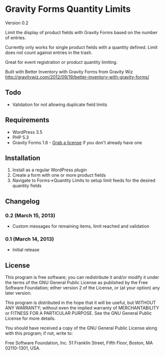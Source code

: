 Gravity Forms Quantity Limits
=============================

Version 0.2

Limit the display of product fields with Gravity Forms based on the number of entries.

Currently only works for single product fields with a quantity defined. Limit does not count against entries in the trash.

Great for event registration or product quantity limiting.

Built with Better Inventory with Gravity Forms from Gravity Wiz
http://gravitywiz.com/2012/09/19/better-inventory-with-gravity-forms/

## Todo
* Validation for not allowing duplicate field limits

## Requirements
* WordPress 3.5
* PHP 5.3
* Gravity Forms 1.6 - [Grab a license](http://www.gravityforms.com/) if you don't already have one

## Installation
1. Install as a regular WordPress plugin
2. Create a form with one or more product fields
3. Navigate to Forms->Quantity Limits to setup limit feeds for the desired quantity fields

## Changelog

### 0.2 (March 15, 2013)
* Custom messages for remaining items, limit reached and validation

### 0.1 (March 14, 2013)
* Initial release

## License
This program is free software; you can redistribute it and/or modify it under the terms of the GNU General Public License as published by the Free Software Foundation; either version 2 of the License, or (at your option) any later version.

This program is distributed in the hope that it will be useful, but WITHOUT ANY WARRANTY; without even the implied warranty of MERCHANTABILITY or FITNESS FOR A PARTICULAR PURPOSE. See the GNU General Public License for more details.

You should have received a copy of the GNU General Public License along with this program; if not, write to:

Free Software Foundation, Inc. 51 Franklin Street, Fifth Floor, Boston, MA 02110-1301, USA.